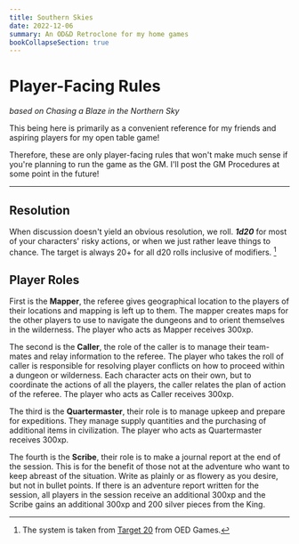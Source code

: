```yaml
---
title: Southern Skies
date: 2022-12-06
summary: An OD&D Retroclone for my home games
bookCollapseSection: true
---
```


# Player-Facing Rules

_based on Chasing a Blaze in the Northern Sky_

This being here is primarily as a convenient reference for my friends and aspiring players for my open table game!

Therefore, these are only player-facing rules that won't make much sense if you're planning to run the game as the GM. I'll post the GM Procedures at some point in the future!

---

## Resolution

When discussion doesn't yield an obvious resolution, we roll. **_1d20_** for most of your characters' risky actions, or when we just rather leave things to chance. The target is always 20+ for all d20 rolls inclusive of modifiers. [^1]

## Player Roles

First is the **Mapper**, the referee gives geographical location to the players of their locations and mapping is left up to them. The mapper creates maps for the other players to use to navigate the dungeons and to orient themselves in the wilderness. The player who acts as Mapper receives 300xp.

The second is the **Caller**, the role of the caller is to manage their team-mates and relay information to the referee. The player who takes the roll of caller is responsible for resolving player conflicts on how to proceed within a dungeon or wilderness. Each character acts on their own, but to coordinate the actions of all the players, the caller relates the plan of action of the referee. The player who acts as Caller receives 300xp.

The third is the **Quartermaster**, their role is to manage upkeep and prepare for expeditions. They manage supply quantities and the purchasing of additional items in civilization. The player who acts as Quartermaster receives 300xp.

The fourth is the **Scribe**, their role is to make a journal report at the end of the session. This is for the benefit of those not at the adventure who want to keep abreast of the situation. Write as plainly or as flowery as you desire, but not in bullet points. If there is an adventure report written for the session, all players in the session receive an additional 300xp and the Scribe gains an additional 300xp and 200 silver pieces from the King.

[^1]: The system is taken from [Target 20](http://www.oedgames.com/target20/) from OED Games.
